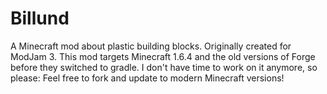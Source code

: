 Billund
=======

A Minecraft mod about plastic building blocks. Originally created for ModJam 3.
This mod targets Minecraft 1.6.4 and the old versions of Forge before they switched to gradle. I don't have time to work on it anymore, so please: Feel free to fork and update to modern Minecraft versions!
